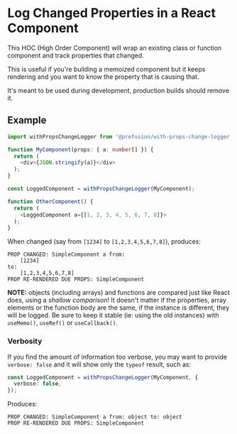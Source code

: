 # Log Changed Properties in a React Component

This HOC (High Order Component) will wrap an existing class or
function component and track properties that changed.

This is useful if you're building a memoized component but it keeps
rendering and you want to know the property that is causing that.

It's meant to be used during development, production builds should
remove it.

## Example

```typescript
import withPropsChangeLogger from '@profusion/with-props-change-logger';

function MyComponent(props: { a: number[] }) {
  return (
    <div>{JSON.stringify(a)}</div>
  );
}

const LoggedComponent = withPropsChangeLogger(MyComponent);

function OtherComponent() {
  return (
    <LoggedComponent a={[1, 2, 3, 4, 5, 6, 7, 8]}>
  );
}
```

When changed (say from `[1234]` to `[1,2,3,4,5,6,7,8]`), produces:

```
PROP CHANGED: SimpleComponent a from:
	[1234]
to:
	[1,2,3,4,5,6,7,8]
PROP RE-RENDERED DUE PROPS: SimpleComponent
```

**NOTE:** objects (including arrays) and functions are compared just
like React does, using a _shallow comparison_! It doesn't matter if
the properties, array elements or the function body are the same, if
the instance is different, they will be logged.
Be sure to keep it stable (ie: using the old instances) with
`useMemo()`, `useRef()` or `useCallback()`.

### Verbosity

If you find the amount of information too verbose, you may want to
provide `verbose: false` and it will show only the `typeof` result, such
as:

```typescript
const LoggedComponent = withPropsChangeLogger(MyComponent, {
  verbose: false,
});
```

Produces:

```
PROP CHANGED: SimpleComponent a from: object to: object
PROP RE-RENDERED DUE PROPS: SimpleComponent
```
